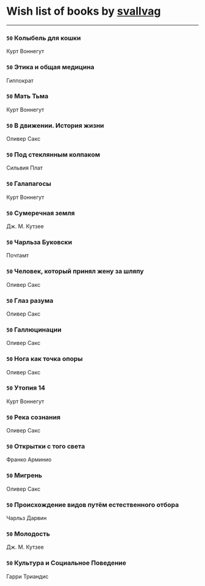 # Wish list of books by [svallvag](http://vk.com/id553243325)
---

### `50` Колыбель для кошки
Курт Воннегут

### `50` Этика и общая медицина
Гиппократ

### `50` Мать Тьма
Курт Воннегут

### `50` В движении. История жизни
Оливер Сакс

### `50` Под стеклянным колпаком
Сильвия Плат

### `50` Галапагосы
Курт Воннегут

### `50` Сумеречная земля
Дж. М. Кутзее

### `50` Чарльза Буковски
Почтамт

### `50` Человек, который принял жену за шляпу
Оливер Сакс

### `50` Глаз разума
Оливер Сакс

### `50` Галлюцинации
Оливер Сакс

### `50` Нога как точка опоры
Оливер Сакс

### `50` Утопия 14
Курт Воннегут

### `50` Река сознания
Оливер Сакс

### `50` Открытки с того света
Франко Арминио

### `50` Мигрень
Оливер Сакс

### `50` Происхождение видов путём естественного отбора
Чарльз Дарвин

### `50` Молодость
Дж. М. Кутзее

### `50` Культура и Социальное Поведение
Гарри Триандис

